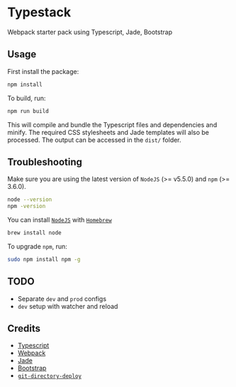 # Typestack

Webpack starter pack using Typescript, Jade, Bootstrap

## Usage
First install the package:

```bash
npm install
```

To build, run:

```bash
npm run build
```

This will compile and bundle the Typescript files and dependencies and minify. The required CSS stylesheets and Jade templates will also be processed. The output can be accessed in the `dist/` folder.

## Troubleshooting

Make sure you are using the latest version of `NodeJS` (>= v5.5.0) and `npm` (>= 3.6.0).
```bash
node --version
npm -version
```

You can install [`NodeJS`](https://nodejs.org/en/) with [`Homebrew`](http://brew.sh/)
```bash
brew install node
```

To upgrade `npm`, run:
```bash
sudo npm install npm -g
```

## TODO

- Separate `dev` and `prod` configs
- `dev` setup with watcher and reload

## Credits

- [Typescript](http://www.typescriptlang.org/)
- [Webpack](https://webpack.github.io/)
- [Jade](http://jade-lang.com/)
- [Bootstrap](http://getbootstrap.com/)
- [`git-directory-deploy`](https://github.com/X1011/git-directory-deploy)
